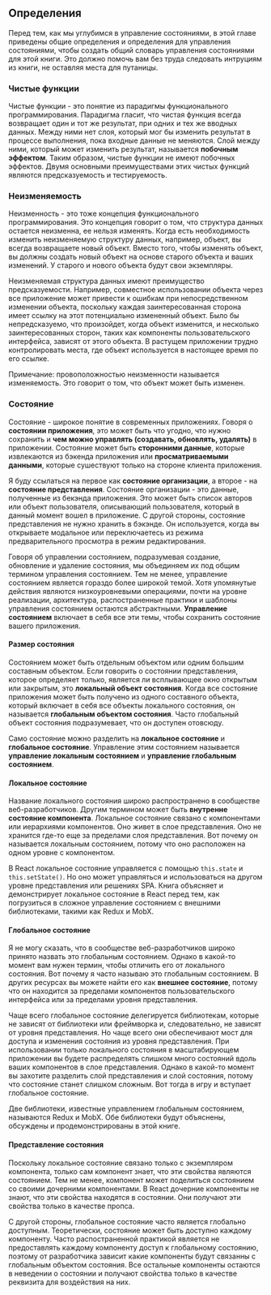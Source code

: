 ## Определения

Перед тем, как мы углубимся в управление состояниями, в этой главе приведены общие определения и определения для управления состояниями, чтобы создать общий словарь управления состояниями для этой книги. Это должно помочь вам без труда следовать интруциям из книги, не оставляя места для путаницы.

### Чистые функции

Чистые функции - это понятие из парадигмы функционального программирования. Парадигма гласит, что чистая функция всегда возвращает один и тот же результат, при одних и тех же вводных данных. Между ними нет слоя, который мог бы изменить результат в процессе выполнения, пока входные данные не меняются. Слой между ними, который может изменить результат, называется **побочным эффектом**. Таким образом, чистые функции не имеют побочных эффектов. Двумя основными преимуществами этих чистых функций являются предсказуемость и тестируемость.

### Неизменяемость

Неизменность - это тоже концепция функционального программирования. Это концепция говорит о том, что структура данных остается неизменна, ее нельзя изменять. Когда есть необходимость изменить неизменяемую структуру данных, например, объект, вы всегда возвращаете новый объект. Вместо того, чтобы изменять объект, вы должны создать новый объект на основе старого объекта и ваших изменений. У старого и нового объекта будут свои экземпляры.

Неизменяемая структура данных имеют преимущество предсказуемости. Например, совместное использовании объекта через все приложение может привести к ошибкам при непосредственном изменении объекта, поскольку каждая заинтересованная сторона имеет ссылку на этот потенциально измененный объект. Было бы непредсказуемо, что произойдет, когда объект изменится, и несколько заинтересованных сторон, таких как компоненты пользовательского интерфейса, зависят от этого объекта. В растущем приложении трудно контролировать места, где объект используется в настоящее время по его ссылке.

Примечание: провоположностью неизменности называется изменяемость. Это говорит о том, что объект может быть изменен.

### Состояние

Состояние - широкое понятие в современных приложениях. Говоря о **состоянии приложения**, это может быть что угодно, что нужно сохранить и **чем можно управлять (создавать, обновлять, удалять)** в приложении. Состояние может быть **сторонними данные**, которые извлекаются из бэкенда приложения или **просматриваемыми данными**, которые сушествуют только на стороне клиента приложения.

Я буду ссылаться на первое как **состояние организации**, а второе - на **состояние представления**. Состояние организации - это данные, полученные из бекэнда приложения. Это может быть список авторов или объект пользователя, описывающий пользователя, который в данный момент вошел в приложение. С другой стороны, состояние представления не нужно хранить в бэкэнде. Он используется, когда вы открываете модальное или переключаетесь из режима предварительного просмотра в режим редактирования.

Говоря об управлении состоянием, подразумевая создание, обновление и удаление состояния, мы объединяем их под общим термином управления состоянием. Тем не менее, управление состоянием является гораздо более широкой темой. Хотя упомянутые действия являются низкоуровневыми операциями, почти на уровне реализации, архитектура, распостраненные практики и шаблоны управления состоянием остаются абстрактными. **Управление состоянием** включает в себя все эти темы, чтобы сохранить состояние вашего приложения.

#### Размер состояния

Состоянием может быть отдельным объектом или одним большим составным объектом. Если говорить о состоянии представления, которое определяет только, является ли всплывающее окно открытым или закрытым, это **локальный объект состояния**. Когда все состояние приложения может быть получено из одного составного объекта, который включает в себя все объекты локального состояния, он называется **глобальным объектом состояния**. Часто глобальный объект состояния подразумевает, что он доступен отовсюду.

Само состояние можно разделить на **локальное состояние** и **глобальное состояние**. Управление этим состоянием называется **управление локальным состоянием** и **управление глобальным состоянием**.

#### Локальное состояние

Название локального состояния широко распространено в сообществе веб-разработчиков. Другим термином может быть **внутренне состояние компонента**. Локальное состояние связано с компонентами или иерархиями компонентов. Оно живет в слое представления. Оно не хранится где-то еще за пределами слоя представления. Вот почему он называется локальным состоянием, потому что оно расположен на одном уровне с компонентом.

В React локальное состояние управляется с помощью `this.state` и `this.setState()`. Но оно может управляться и использоваться на другом уровне представления или решениях SPA. Книга объясняет и демонстрирует локальное состояние в React перед тем, как погрузиться в сложное управление состоянием с внешними библиотеками, такими как Redux и MobX.

#### Глобальное состояние

Я не могу сказать, что в сообществе веб-разработчиков широко принято назвать это глобальным состоянием. Однако в какой-то момент вам нужен термин, чтобы отличить его от локального состояния. Вот почему я часто называю это глобальным состоянием. В других ресурсах вы можете найти его как **внешнее состояние**, потому что он находится за пределами компонентов пользовательского интерфейса или за пределами уровня представления.

Чаще всего глобальное состояние делегируется библиотекам, которые не зависят от библиотеки или фреймворка и, следовательно, не зависят от уровня представления. Но чаще всего они обеспечивают мост для доступа и изменения состояния из уровня представления. При использовании только локального состояния в масштабирующем приложении вы будете распределять слишком много состояний вдоль ваших компонентов в слое представления. Однако в какой-то момент вы захотите разделить слой представления и слой состояния, потому что состояние станет слишком сложным. Вот тогда в игру и вступает глобальное состояние.

Две библиотеки, известные управлением глобальным состоянием, называются Redux и MobX. Обе библиотеки будут объяснены, обсуждены и продемонстрированы в этой книге.

#### Представление состояния

Поскольку локальное состояние связано только с экземпляром компонента, только сам компонент знает, что эти свойства являются состоянием. Тем не менее, компонент может поделиться состоянием со своими дочерними компонентами. В React дочерние компоненты не знают, что эти свойства находятся в состоянии. Они получают эти свойства только в качестве пропса.

С другой стороны, глобальное состояние часто является глобально доступным. Теоретически, состояние может быть доступно каждому компоненту. Часто распостраненной практикой является не предоставлять каждому компоненту доступ к глобальному состоянию, поэтому от разработчика зависит какие компоненты будут связанны с глобальным объектом состояния. Все остальные компоненты остаются в неведении о состоянии и получают свойства только в качестве реквизита для воздействия на них.